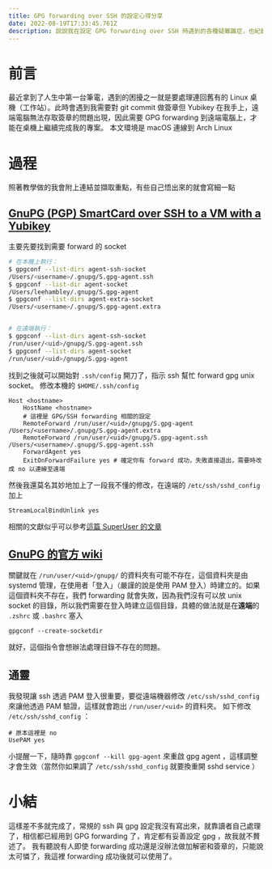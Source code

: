 ```yaml
---
title: GPG forwarding over SSH 的設定心得分享
date: 2022-08-19T17:33:45.761Z
description: 說說我在設定 GPG forwarding over SSH 時遇到的各種疑難雜症，也紀錄下來設定的流程，避免自己以後忘記。
---
```

# 前言
最近拿到了人生中第一台筆電，遇到的困擾之一就是要處理連回舊有的 Linux 桌機（工作站）。此時會遇到我需要對 git commit 做簽章但 Yubikey 在我手上，遠端電腦無法存取簽章的問題出現，因此需要 GPG forwarding 到遠端電腦上，才能在桌機上繼續完成我的專案。
本文環境是 macOS 連線到 Arch Linux

# 過程
照著教學做的我會附上連結並擷取重點，有些自己悟出來的就會寫細一點
## [GnuPG (PGP) SmartCard over SSH to a VM with a Yubikey](https://dev.to/leehambley/gnupg-pgp-smartcard-over-ssh-to-a-vm-with-a-yubikey-kio)
主要先要找到需要 forward 的 socket
```bash
# 在本機上執行：
$ gpgconf --list-dirs agent-ssh-socket
/Users/<username>/.gnupg/S.gpg-agent.ssh
$ gpgconf --list-dir agent-socket
/Users/leehambley/.gnupg/S.gpg-agent
$ gpgconf --list-dirs agent-extra-socket
/Users/<username>/.gnupg/S.gpg-agent.extra


# 在遠端執行：
$ gpgconf --list-dirs agent-ssh-socket
/run/user/<uid>/gnupg/S.gpg-agent.ssh
$ gpgconf --list-dirs agent-socket
/run/user/<uid>/gnupg/S.gpg-agent
```
找到之後就可以開始對 `.ssh/config` 開刀了，指示 ssh 幫忙 forward gpg unix socket。
修改本機的 `$HOME/.ssh/config`
```
Host <hostname>
    HostName <hostname>
    # 這裡是 GPG/SSH forwarding 相關的設定 
    RemoteForward /run/user/<uid>/gnupg/S.gpg-agent /Users/<username>/.gnupg/S.gpg-agent.extra
    RemoteForward /run/user/<uid>/gnupg/S.gpg-agent.ssh /Users/<username>/.gnupg/S.gpg-agent.ssh
    ForwardAgent yes
    ExitOnForwardFailure yes # 確定你有 forward 成功，失敗直接退出，需要時改成 no 以連線至遠端
```

然後我還莫名其妙地加上了一段我不懂的修改，在遠端的 `/etc/ssh/sshd_config` 加上
```
StreamLocalBindUnlink yes
```
相關的文獻似乎可以參考[這篇 SuperUser 的文章](https://superuser.com/questions/161973/how-can-i-forward-a-gpg-key-via-ssh-agent)

## [GnuPG 的官方 wiki](https://wiki.gnupg.org/AgentForwarding)
關鍵就在 `/run/user/<uid>/gnupg/` 的資料夾有可能不存在，這個資料夾是由 systemd 管理，在使用者「登入」（嚴謹的說是使用 PAM 登入）時建立的。如果這個資料夾不存在，我們 forwarding 就會失敗，因為我們沒有可以放 unix socket 的目錄，所以我們需要在登入時建立這個目錄，具體的做法就是在**遠端**的 `.zshrc` 或 `.bashrc` 塞入 
```
gpgconf --create-socketdir
```
就好，這個指令會想辦法處理目錄不存在的問題。

## 通靈
我發現讓 ssh 透過 PAM 登入很重要，要從遠端機器修改 `/etc/ssh/sshd_config` 來讓他透過 PAM 驗證，這樣就會跑出 `/run/user/<uid>` 的資料夾。
如下修改 `/etc/ssh/sshd_config` ：
```
# 原本這裡是 no
UsePAM yes
```
小提醒一下，隨時靠 `gpgconf --kill gpg-agent` 來重啟 gpg agent ，這樣調整才會生效（當然你如果調了 `/etc/ssh/sshd_config` 就要換重開 sshd service ）
# 小結
這樣差不多就完成了，常規的 ssh 與 gpg 設定我沒有寫出來，就靠讀者自己處理了，相信都已經用到 GPG forwarding 了，肯定都有妥善設定 gpg ，故我就不贅述了。
我有聽說有人即使 forwarding 成功還是沒辦法做加解密和簽章的，只能說太可憐了，我這裡 forwarding 成功後就可以使用了。